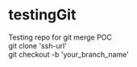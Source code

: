 # testingGit
Testing repo for git merge POC<br/>
git clone 'ssh-url'<br/>
git checkout -b 'your_branch_name'


